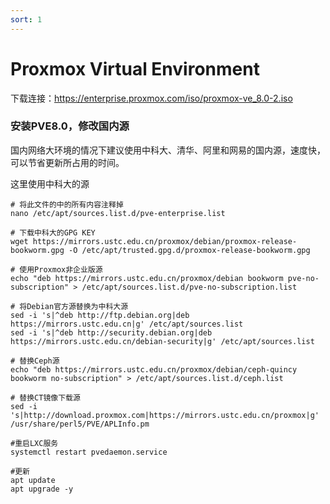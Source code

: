 ```yaml
---
sort: 1
---
```


# Proxmox Virtual Environment

下载连接：https://enterprise.proxmox.com/iso/proxmox-ve_8.0-2.iso

### 安装PVE8.0，修改国内源

国内网络大环境的情况下建议使用中科大、清华、阿里和网易的国内源，速度快，可以节省更新所占用的时间。

这里使用中科大的源

```shell
# 将此文件的中的所有内容注释掉
nano /etc/apt/sources.list.d/pve-enterprise.list

# 下载中科大的GPG KEY
wget https://mirrors.ustc.edu.cn/proxmox/debian/proxmox-release-bookworm.gpg -O /etc/apt/trusted.gpg.d/proxmox-release-bookworm.gpg

# 使用Proxmox非企业版源
echo "deb https://mirrors.ustc.edu.cn/proxmox/debian bookworm pve-no-subscription" > /etc/apt/sources.list.d/pve-no-subscription.list

# 将Debian官方源替换为中科大源
sed -i 's|^deb http://ftp.debian.org|deb https://mirrors.ustc.edu.cn|g' /etc/apt/sources.list
sed -i 's|^deb http://security.debian.org|deb https://mirrors.ustc.edu.cn/debian-security|g' /etc/apt/sources.list

# 替换Ceph源
echo "deb https://mirrors.ustc.edu.cn/proxmox/debian/ceph-quincy bookworm no-subscription" > /etc/apt/sources.list.d/ceph.list

# 替换CT镜像下载源
sed -i 's|http://download.proxmox.com|https://mirrors.ustc.edu.cn/proxmox|g' /usr/share/perl5/PVE/APLInfo.pm

#重启LXC服务
systemctl restart pvedaemon.service

#更新
apt update
apt upgrade -y
```
